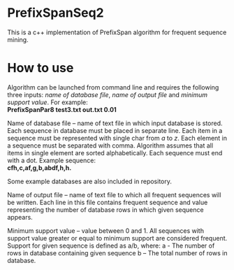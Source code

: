 # PrefixSpanSeq2

This is a c++ implementation of PrefixSpan algorithm for frequent sequence mining.

# How to use

Algorithm can be launched from command line and requires the following three inputs: *name of database file*, *name of output file* and *minimum support value*. 
For example:\
**PrefixSpanPar8 test3.txt out.txt 0.01**

Name of database file – name of text file in which input database is stored. Each sequence in database must be placed in separate line. 
Each item in a sequence must be represented with single char from *a* to *z*. Each element in a sequence must be separated with comma. 
Algorithm assumes that all items in single element are sorted alphabetically. Each sequence must end with a dot. Example sequence:\
**cfh,c,af,g,b,abdf,h,h.**

Some example databases are also included in repository.

Name of output file – name of text file to which all frequent sequences will be written. Each line in this file contains frequent sequence and
value representing the number of database rows in which given sequence appears.

Minimum support value – value between 0 and 1. All sequences with support value greater or equal to minimum support are considered frequent. 
Support for given sequence is defined as a/b, where:
a - The number of rows in database containing given sequence
b – The total number of rows in database.
